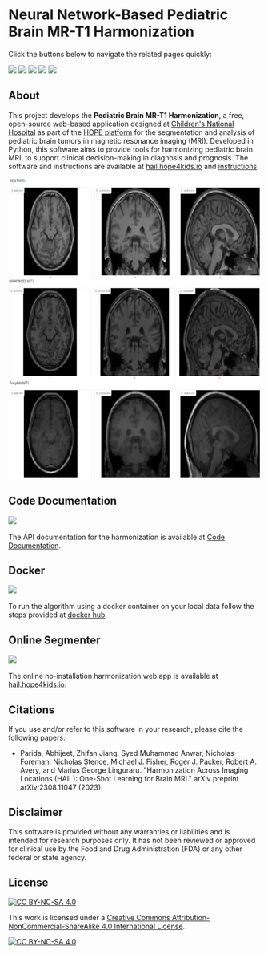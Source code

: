 # Neural Network-Based Pediatric Brain MR-T1 Harmonization

Click the buttons below to navigate the related pages quickly:
 
<a href="https://docs.hope4kids.io/HOPE-Platform/"><img src="https://img.shields.io/badge/HOPE%20Platform-green.svg?style=plastic"/></a>
<a href="https://hail.hope4kids.io/"><img src="https://img.shields.io/badge/Web%20App-orange.svg?style=plastic"/></a>
<a href="https://docs.hope4kids.io/SegmenterApp-HAIL/"><img src="https://img.shields.io/badge/Web%20App%20Manual-yellow.svg?style=plastic"/></a>
<a href="https://hub.docker.com/repository/docker/aparida12/hail2024"><img src="https://img.shields.io/badge/Docker-gray.svg?style=plastic"/></a>
<a href="https://docs.hope4kids.io/SegmenterApp-HAIL/hail.html"><img src="https://img.shields.io/badge/Code%20Documentation-blue.svg?style=plastic"/></a>

## About
This project develops the **Pediatric Brain MR-T1 Harmonization**, a free, open-source web-based application
designed at [Children's National Hospital](https://www.childrensnational.org/) as part of the [HOPE platform](https://docs.hope4kids.io/HOPE-Platform/) 
for the segmentation and analysis of pediatric brain tumors in magnetic resonance imaging (MRI). Developed in Python, this software aims to provide tools for harmonizing pediatric brain MRI, to support clinical decision-making in diagnosis and prognosis.  The software and instructions are available at [hail.hope4kids.io](https://hail.hope4kids.io/) and [instructions](https://docs.hope4kids.io/SegmenterApp-HAIL/).

<img alt="Example Screenshot" src="https://raw.githubusercontent.com/Precision-Medical-Imaging-Group/SegmenterApp-HAIL/refs/heads/main/docs/assets/img/HarmonizationExample.png"  height="600">

## Code Documentation
<a href="https://docs.hope4kids.io/SegmenterApp-HAIL/hail.html"><img src="https://img.shields.io/badge/Code%20Documentation-blue.svg?style=plastic"/></a>

The API documentation for the harmonization is available at [Code Documentation](https://docs.hope4kids.io/SegmenterApp-HAIL/hail.html).

## Docker
<a href="https://hub.docker.com/repository/docker/aparida12/hail2024"><img src="https://img.shields.io/badge/Docker-gray.svg?style=plastic"/></a>

To run the algorithm using a docker  container on your local data follow the steps provided at [docker hub](https://hub.docker.com/repository/docker/aparida12/hail2024).

## Online Segmenter
<a href="https://hail.hope4kids.io/"><img src="https://img.shields.io/badge/Web%20App-orange.svg?style=plastic"/></a>

The online no-installation harmonization web app is available at [hail.hope4kids.io](https://hail.hope4kids.io/).

## Citations

If you use and/or refer to this software in your research, please cite the following papers: 

* Parida, Abhijeet, Zhifan Jiang, Syed Muhammad Anwar, Nicholas Foreman, Nicholas Stence, Michael J. Fisher, Roger J. Packer, Robert A. Avery, and Marius George Linguraru. "Harmonization Across Imaging Locations (HAIL): One-Shot Learning for Brain MRI." arXiv preprint arXiv:2308.11047 (2023).

## Disclaimer

This software is provided without any warranties or liabilities and is intended for research purposes only. It has not been reviewed or approved for clinical use by the Food and Drug Administration (FDA) or any other federal or state agency. 

## License

[![CC BY-NC-SA 4.0][cc-by-nc-sa-shield]][cc-by-nc-sa]

This work is licensed under a
[Creative Commons Attribution-NonCommercial-ShareAlike 4.0 International License][cc-by-nc-sa].

[![CC BY-NC-SA 4.0][cc-by-nc-sa-image]][cc-by-nc-sa]

[cc-by-nc-sa]: http://creativecommons.org/licenses/by-nc-sa/4.0/
[cc-by-nc-sa-image]: https://licensebuttons.net/l/by-nc-sa/4.0/88x31.png
[cc-by-nc-sa-shield]: https://img.shields.io/badge/License-CC%20BY--NC--SA%204.0-lightgrey.svg
